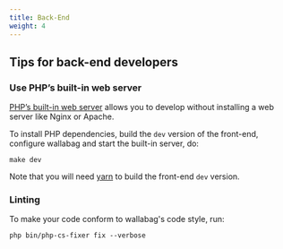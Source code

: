 ```yaml
---
title: Back-End
weight: 4
---
```


## Tips for back-end developers

### Use PHP’s built-in web server

[PHP’s built-in web server](https://www.php.net/manual/en/features.commandline.webserver.php) allows you to develop without installing a web server like Nginx or Apache.

To install PHP dependencies, build the `dev` version of the front-end, configure wallabag and start the built-in server, do:

```
make dev
```

Note that you will need [yarn](https://yarnpkg.com/en/docs/install) to build the front-end `dev` version.

### Linting

To make your code conform to wallabag's code style, run:

```
php bin/php-cs-fixer fix --verbose
```
